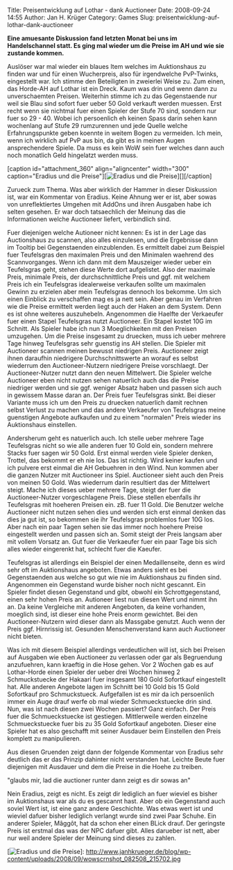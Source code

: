 Title: Preisentwicklung auf Lothar - dank Auctioneer
Date: 2008-09-24 14:55
Author: Jan H. Krüger
Category: Games
Slug: preisentwicklung-auf-lothar-dank-auctioneer

**Eine amuesante Diskussion fand letzten Monat bei uns im Handelschannel
statt. Es ging mal wieder um die Preise im AH und wie sie zustande
kommen.**  
  
Auslöser war mal wieder ein blaues Item welches im Auktionshaus zu
finden war und für einen Wucherpreis, also für irgendwelche PvP-Twinks,
eingestellt war. Ich stimme den Beteiligten in zweierlei Weise zu. Zum
einen, das Horde-AH auf Lothar ist ein Dreck. Kaum was drin und wenn
dann zu unverschaemten Preisen. Weiterhin stimme ich zu das Gegenstaende
nur weil sie Blau sind sofort fuer ueber 50 Gold verkauft werden
muessen. Erst recht wenn sie nichtmal fuer einen Spieler der Stufe 70
sind, sondern nur fuer so 29 - 40. Wobei ich persoenlich eh keinen Spass
darin sehen kann wochenlang auf Stufe 29 rumzurennen und jede Quelle
welche Erfahrungspunkte geben koennte in weitem Bogen zu vermeiden. Ich
mein, wenn ich wirklich auf PvP aus bin, da gibt es in meinen Augen
ansprechendere Spiele. Da muss es kein WoW sein fuer welches dann auch
noch monatlich Geld hingelatzt werden muss.  
  
[caption id="attachment\_360" align="aligncenter" width="300"
caption="Eradius und die Preise"][![Eradius und die
Preise][]][][/caption]  
  
Zurueck zum Thema. Was aber wirklich der Hammer in dieser Diskussion
ist, war ein Kommentar von Eradius. Keine Ahnung wer er ist, aber sowas
von unreflektiertes Umgehen mit AddOns und ihren Ausgaben habe ich
selten gesehen. Er war doch tatsaechlich der Meinung das die
Informationen welche Auctioneer liefert, verbindlich sind.  
  
Fuer diejenigen welche Autioneer nicht kennen: Es ist in der Lage das
Auctionshaus zu scannen, also alles einzulesen, und die Ergebnisse dann
im Tooltip bei Gegenstaenden einzublenden. Es ermittelt dabei zum
Beispiel fuer Teufelsgras den maximalen Preis und den Minimalen waehrend
des Scannvorganges. Wenn ich dann mit dem Mauszeiger wieder ueber ein
Teufelsgras geht, stehen diese Werte dort aufgelistet. Also der maximale
Preis, minimale Preis, der durchschnittliche Preis und ggf. mit welchem
Preis ich ein Teufelsgras idealerweise verkaufen sollte um maximalen
Gewinn zu erzielen aber mein Teufelsgras dennoch los bekomme. Um sich
einen Einblick zu verschaffen mag es ja nett sein. Aber genau im
Verfahren wie die Preise ermittelt werden liegt auch der Haken an dem
System. Denn es ist ohne weiteres auszuhebeln. Angenommen die Haelfte
der Verkaeufer fuer einen Stapel Teufelsgras nutzt Auctioneer. Ein
Stapel kostet 10G im Schnitt. Als Spieler habe ich nun 3 Moeglichkeiten
mit den Preisen umzugehen. Um die Preise insgesamt zu druecken, muss ich
ueber mehrere Tage hinweg Teufelsgras sehr guenstig ins AH stellen. Die
Spieler mit Auctioneer scannen meinen bewusst niedrigen Preis.
Auctioneer zeigt ihnen daraufhin niedrigere Durchschnittswerte an worauf
es selbst wiederrum den Auctioneer-Nutzern niedrigere Preise
vorschlaegt. Der Auctioneer-Nutzer nutzt dann den neuen Mittelwert. Die
Spieler welche Auctioneer eben nicht nutzen sehen natuerlich auch das
die Preise niedriger werden und sie ggf. weniger Absatz haben und passen
sich auch in gewissem Masse daran an. Der Preis fuer Teufelsgras sinkt.
Bei dieser Variante muss ich um den Preis zu druecken natuerlich damit
rechnen selbst Verlust zu machen und das andere Verkaeufer von
Teufelsgras meine guenstigen Angebote aufkaufen und zu einem "normalen"
Preis wieder ins Auktionshaus einstellen.  
  
Andersherum geht es natuerlich auch. Ich stelle ueber mehrere Tage
Teufelsgras nicht so wie alle anderen fuer 10 Gold ein, sondern mehrere
Stacks fuer sagen wir 50 Gold. Erst einmal werden viele Spieler denken,
Trottel, das bekommt er eh nie los. Das ist richtig. Wird keiner kaufen
und ich pulvere erst einmal die AH Gebuehren in den Wind. Nun kommen
aber die ganzen Nutzer mit Auctioneer ins Spiel. Auctioneer sieht auch
den Preis von meinen 50 Gold. Was wiederrum darin resultiert das der
Mittelwert steigt. Mache ich dieses ueber mehrere Tage, steigt der fuer
die Auctioneer-Nutzer vorgeschlagene Preis. Diese stellen ebenfalls ihr
Teufelsgras mit hoeheren Preisen ein. zB. fuer 11 Gold. Die Benutzer
welche Auctioneer nicht nutzen sehen dies und werden sich erst einmal
denken das dies ja gut ist, so bekommen sie ihr Teufelsgras problemlos
fuer 10G los. Aber nach ein paar Tagen sehen sie das immer noch hoehere
Preise eingestellt werden und passen sich an. Somit steigt der Preis
langsam aber mit vollem Vorsatz an. Gut fuer die Verkaeufer fuer ein
paar Tage bis sich alles wieder eingerenkt hat, schlecht fuer die
Kaeufer.  
  
Teufelsgras ist allerdings ein Beispiel der einen Medaillenseite, denn
es wird sehr oft im Auktionshaus angeboten. Etwas anders sieht es bei
Gegenstaenden aus welche so gut wie nie im Auktionshaus zu finden sind.
Angenommen ein Gegenstand wurde bisher noch nicht gescannt. Ein Spieler
findet diesen Gegenstand und gibt, obwohl ein Schrottgegenstand, einen
sehr hohen Preis an. Autioneer liest nun diesen Wert und nimmt ihn an.
Da keine Vergleiche mit anderen Angeboten, da keine vorhanden, moeglich
sind, ist dieser eine hohe Preis enorm gewichtet. Bei den
Auctioneer-Nutzern wird dieser dann als Massgabe genutzt. Auch wenn der
Preis ggf. Hirnrissig ist. Gesunden Menschenverstand kann auch
Auctioneer nicht bieten.  
  
Was ich mit diesem Beispiel allerdings verdeutlichen will ist, sich bei
Preisen auf Ausgaben wie eben Auctioneer zu verlassen oder gar als
Begruendung anzufuehren, kann kraeftig in die Hose gehen. Vor 2 Wochen
gab es auf Lothar-Horde einen Spieler der ueber drei Wochen hinweg 2
Schmuckstuecke der Hakaari fuer insgesamt 180 Gold Sofortkauf
eingestellt hat. Alle anderen Angebote lagen im Schnitt bei 10 Gold bis
15 Gold Sofortkauf pro Schmuckstueck. Aufgefallen ist es mir da ich
persoenlich immer ein Auge drauf werfe ob mal wieder Schmueckstuecke
drin sind. Nun, was ist nach diesen zwei Wochen passiert? Ganz einfach.
Der Preis fuer die Schmueckstuecke ist gestiegen. Mittlerweile werden
einzelne Schmueckstuecke fuer bis zu 35 Gold Sofortkauf angeboten.
Dieser eine Spieler hat es also geschafft mit seiner Ausdauer beim
Einstellen den Preis komplett zu manipulieren.  
  
Aus diesen Gruenden zeigt dann der folgende Kommentar von Eradius sehr
deutlich das er das Prinzip dahinter nicht verstanden hat. Leichte Beute
fuer diejenigen mit Ausdauer und dem die Preise in die Hoehe zu
treiben.  
  
"glaubs mir, lad die auctioner runter dann zeigt es dir sowas an"  
  
Nein Eradius, zeigt es nicht. Es zeigt dir lediglich an fuer wieviel es
bisher im Auktionshaus war als du es gescannt hast. Aber ob ein
Gegenstand auch soviel Wert ist, ist eine ganz andere Geschichte. Was
etwas wert ist und wieviel dafuer bisher lediglich verlangt wurde sind
zwei Paar Schuhe. Ein anderer Spieler, Mâggôt, hat da schon eher einen
BLick drauf. Der geringste Preis ist erstmal das was der NPC dafuer
gibt. Alles darueber ist nett, aber nur weil andere Spieler der Meinung
sind dieses zu zahlen.

  [Eradius und die Preise]: http://www.janhkrueger.de/blog/wp-content/uploads/2008/09/wowscrnshot_082508_215702-300x86.jpg
    "wowscrnshot_082508_215702"
  [![Eradius und die Preise][]]: http://www.janhkrueger.de/blog/wp-content/uploads/2008/09/wowscrnshot_082508_215702.jpg
